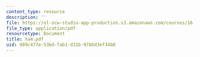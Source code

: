 ```yaml
---
content_type: resource
description: ''
file: https://ol-ocw-studio-app-production.s3.amazonaws.com/courses/16-225-computational-mechanics-of-materials-fall-2003/989c477e53bdfab1d32b97bbd3ef34b0_ha4.pdf
file_type: application/pdf
resourcetype: Document
title: ha4.pdf
uid: 989c477e-53bd-fab1-d32b-97bbd3ef34b0
---
```

